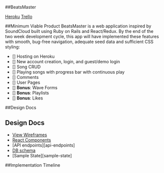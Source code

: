 ##BeatsMaster

[Heroku][heroku]
[Trello][trello]

[heroku]: http://www.herokuapp.com
[trello]: https://trello.com/


##Minimum Viable Product
BeatsMaster is a web application inspired by SoundCloud built using Ruby on Rails and React/Redux. By the end of the two week development cycle,
this app will have implemented these features with smooth, bug-free navigation, adequate seed data and sufficient CSS styling:

- [] Hosting on Heroku
- [] New account creation, login, and guest/demo login
- [] Song CRUD
- [] Playing songs with progress bar with continuous play
- [] Comments
- [] User Pages
- [] **Bonus**: Wave Forms
- [] **Bonus**: Playlists
- [] **Bonus**: Likes

##Design Docs
## Design Docs
* [View Wireframes][wireframes]
* [React Components][components]
* [API endpoints][api-endpoints]
* [DB schema][schema]
* [Sample State][sample-state]

[wireframes]: ./wireframes
[api]: ./api-endpoints.md
[schema]: ./schema.md
[components]: ./component-hierarchy.md
[state]: ./sample-state.md

##Implementation Timeline
